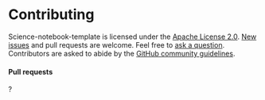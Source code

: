 # Contributing

Science-notebook-template is licensed under the [Apache License 2.0](https://spdx.org/licenses/Apache-2.0.html).
[New issues](https://github.com/dmyersturnbull/science-notebook-template/issues) and pull requests are welcome.
Feel free to [ask a question](https://github.com/dmyersturnbull/science-notebook-template/issues/new?assignees=&labels=kind%3A+question&template=question.md).
Contributors are asked to abide by the [GitHub community guidelines](https://docs.github.com/en/github/site-policy/github-community-guidelines).

#### Pull requests

?
